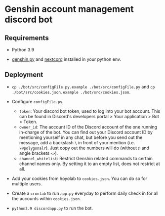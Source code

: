 # Genshin account management discord bot

## Requirements

* Python 3.9

* [genshin.py](https://github.com/thesadru/genshin.py) and [nextcord](https://github.com/nextcord/nextcord) installed in your python env.

## Deployment

* `cp ./bot/src/configFile.py.example ./bot/src/configFile.py` and `cp ./bot/src/cookies.json.example ./bot/src/cookies.json`.

* Configure `configFile.py`.
  * `token`: Your discord bot token, used to log into your bot account. This can be found in Discord's developers portal > Your application > Bot > Token.
  * `owner_id`: The account ID of the Discord account of the one running in-charge of the bot. You can find out your Discord account ID by mentioning yourself in any chat, but before you send out the message, add a backslash `\` in front of your mention (i.e. `\@polygonalr`). Just copy out the numbers will do (without `@` and angle brackets `<>`).
  * `channel_whitelist`: Restrict Genshin related commands to certain channel names only. By setting it to an empty list, does not restrict at all.

* Add your cookies from hoyolab to `cookies.json`. You can do so for multiple users.

* Create a `crontab` to run `app.py` everyday to perform daily check in for all the accounts within `cookies.json`.

* `python3.9 discordapp.py` to run the bot.

